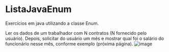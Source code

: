 # ListaJavaEnum
Exercícios em java utilizando a classe Enum.


Ler os dados de um trabalhador com N contratos (N fornecido pelo usuário). Depois, solicitar
do usuário um mês e mostrar qual foi o salário do funcionário nesse mês, conforme exemplo
(próxima página).
![image](https://github.com/kauanr0d/ListaJavaEnum/assets/134078663/e87cedaa-6987-4ed2-a965-8b74367256fb)
